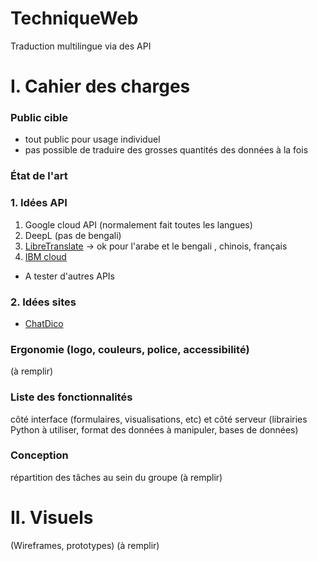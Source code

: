 # TechniqueWeb
Traduction multilingue via des API


# I. Cahier des charges 

### Public cible
- tout public pour usage individuel
- pas possible de traduire des grosses quantités des données à la fois


### État de l'art

### 1. Idées API
1) Google cloud API (normalement fait toutes les langues)
2) DeepL  (pas de bengali)
3) [LibreTranslate](https://libretranslate.com/?source=auto&target=en&q=) -> ok pour l'arabe et le bengali , chinois,  français
4) [IBM cloud](https://cloud.ibm.com/catalog/services/language-translator)

- A tester d'autres APIs

### 2. Idées sites 
- [ChatDico](https://chatdico.com/)





### Ergonomie (logo, couleurs, police, accessibilité)
(à remplir)


### Liste des fonctionnalités 
côté interface (formulaires, visualisations, etc) et côté serveur (librairies Python à utiliser, format des données à manipuler, bases de données) 


### Conception 
répartition des tâches au sein du groupe
(à remplir)




# II. Visuels
(Wireframes, prototypes)
(à remplir)



